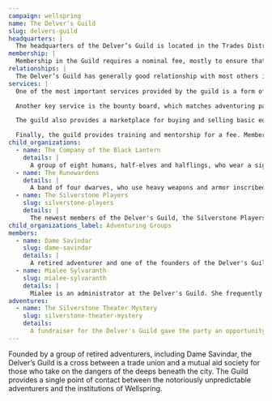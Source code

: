 ```yaml
---
campaign: wellspring
name: The Delver's Guild
slug: delvers-guild
headquarters: |
  The headquarters of the Delver’s Guild is located in the Trades District of the Lower City. Originally just an inn bought out by a group of retired adventurers, it has grown into a sprawling complex of offices, warehouses, markets, and training grounds, but the heart of the guild remains the old taproom of the Last Stop.
membership: |
  Membership in the Guild requires a nominal fee, mostly to ensure that new adventurers have the resources necessary to survive their first sojourn. Lower-level adventurers benefit the most from the guild’s services, while mid-level adventurers often use the guild as brokers to find those with the resources to hire their services or purchase the treasures found in the depths.
relationships: |
  The Delver’s Guild has generally good relationship with most others in the city. It has something of a love-hate relationship with the City Guard, who view delvers as disreputable at best but rely on their spells and steel when dangerous creatures emerge from the Chasm.
services: |
  One of the most important services provided by the guild is a form of insurance. Adventurers can register a delve with the guild, including a planned path and expected date of return. If they fail to return, the guild will send a more experienced party to investigate. This serves two purposes - the promise of rescue can turn an otherwise hopeless situation into a fortified standoff for the lost party, as well as removing a potential danger to other adventurers or even to the city itself. In exchange, a rescued party will often pay a surcharge on guild services for a time, or have a portion of guild contracts garnished, but most adventurers consider this money very well spent indeed.

  Another key service is the bounty board, which matches adventuring parties with quests or assignments paid by fellow adventurers or on behalf of others in the city. These can range from “retrieve my favorite bow from the Gallery of Forlorn Notes”, to “recover the hide of a cloaker from the Crystal Caverns”, to “kill the mutant troll-kin last seen wandering near the underground fighting arenas”. The guild takes a cut of each commission, which provides the bulk of its funding.

  The guild also provides a marketplace for buying and selling basic equipment, and has contacts for most needs including high-quality weapons and armor, consumable items such as scrolls or potions, or even commissioning magical items. The guild can also provide a contact for selling discovered magic, rare materials or antiquities.

  Finally, the guild provides training and mentorship for a fee. Members can learn how to use new weapons or to fight in heavier armor, or to develop proficiency in new skills, tools, or languages. More advanced abilities can also be trained, but this often requires a task or favor rather than gold.
child_organizations:
  - name: The Company of the Black Lantern
    details: |
      A group of eight humans, half-elves and halflings, who wear a signature uniform of black leather. They tend to favor jobs that require investigation, stealth, and subtlety over brute force.
  - name: The Runewardens
    details: |
      A band of four dwarves, who use heavy weapons and armor inscribed with glowing runes. They largely operate out of Dwarfhome. Skilled diplomats, they are often called upon to smooth disputes regarding the insular dwarven community and the rest of Wellspring, leveraging their powerful magic and martial abilities as the unspoken threat.
  - name: The Silverstone Players
    slug: silverstone-players
    details: |
      The newest members of the Delver's Guild, the Silverstone Players are also an active theater troupe.
child_organizations_label: Adventuring Groups
members:
  - name: Dame Savindar
    slug: dame-savindar
    details: |
      A retired adventurer and one of the founders of the Delver's Guild.
  - name: Mialee Sylvaranth
    slug: mialee-sylvaranth
    details: |
      Mialee is an administrator at the Delver's Guild. She frequently takes on the role of mentor for new delvers.
adventures:
  - name: The Silverstone Theater Mystery
    slug: silverstone-theater-mystery
    details:
      A fundraiser for the Delver's Guild gave the party an opportunity to speak with Dame Savindar about her former companion, Vistra Silverstone. They also met two fellow bands of adventurers - the Company of the Black Lantern, and the Runewardens.
---
```


Founded by a group of retired adventurers, including Dame Savindar, the Delver’s Guild is a cross between a trade union and a mutual aid society for those who take on the dangers of the deeps beneath the city. The Guild provides a single point of contact between the notoriously unpredictable adventurers and the institutions of Wellspring.
